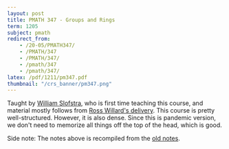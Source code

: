 ```yaml
---
layout: post
title: PMATH 347 - Groups and Rings
term: 1205
subject: pmath
redirect_from:
    - /20-05/PMATH347/
    - /PMATH/347
    - /PMATH/347/
    - /pmath/347
    - /pmath/347/
latex: /pdf/1211/pm347.pdf
thumbnail: "/crs_banner/pm347.png"
---
```



Taught by [William Slofstra](http://elliptic.space/), who is first time teaching this course, and material mostly follows from [Ross Willard's delivery](http://www.math.uwaterloo.ca/~rdwillar/documents/CourseNotes/PM347-F14.pdf). This course is pretty well-structured. However, it is also dense. Since this is pandemic version, we don't need to memorize all things off the top of the head, which is good.

Side note: The notes above is recompiled from the [old notes](/pdf/1205/pm347.pdf).